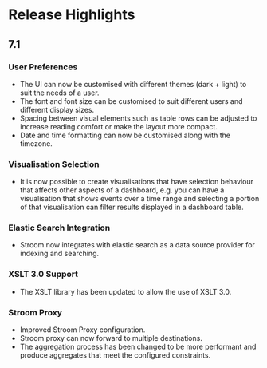 # Release Highlights

## 7.1

### User Preferences
* The UI can now be customised with different themes (dark + light) to suit the needs of a user.
* The font and font size can be customised to suit different users and different display sizes.
* Spacing between visual elements such as table rows can be adjusted to increase reading comfort or make the layout more compact.
* Date and time formatting can now be customised along with the timezone.

### Visualisation Selection
* It is now possible to create visualisations that have selection behaviour that affects other aspects of a dashboard, e.g. you can have a visualisation that shows events over a time range and selecting a portion of that visualisation can filter results displayed in a dashboard table.

### Elastic Search Integration
* Stroom now integrates with elastic search as a data source provider for indexing and searching.

### XSLT 3.0 Support
* The XSLT library has been updated to allow the use of XSLT 3.0.

### Stroom Proxy
* Improved Stroom Proxy configuration.
* Stroom proxy can now forward to multiple destinations.
* The aggregation process has been changed to be more performant and produce aggregates that meet the configured constraints.